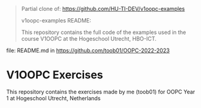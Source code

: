 > Partial clone of: https://github.com/HU-TI-DEV/v1oopc-examples
> 
> v1oopc-examples README:
> 
> This repository contains the full code of the examples used in the course V1OOPC at the Hogeschool Utrecht, HBO-ICT.

file: README.md in https://github.com/toob01/OOPC-2022-2023

# V1OOPC Exercises
This repository contains the exercises made by me (toob01) for OOPC Year 1 at Hogeschool Utrecht, Netherlands
